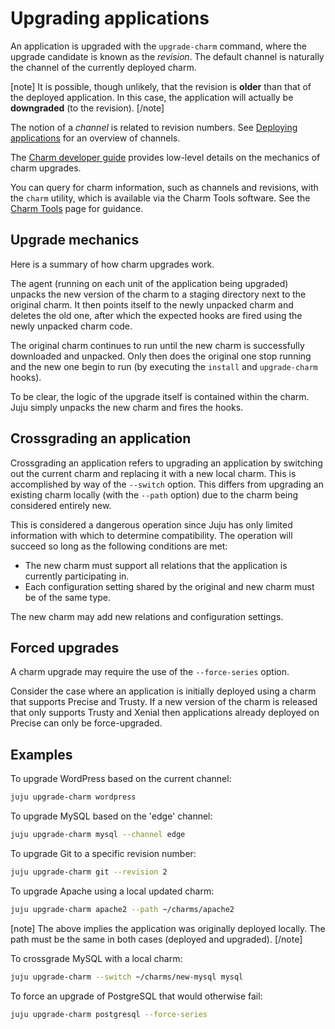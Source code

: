 # Upgrading applications

An application is upgraded with the `upgrade-charm` command, where the upgrade
candidate is known as the *revision*. The default channel is naturally the
channel of the currently deployed charm.

[note]
It is possible, though unlikely, that the revision is **older** than that
of the deployed application. In this case, the application will actually be
**downgraded** (to the revision).
[/note]

The notion of a *channel* is related to revision numbers. See
[Deploying applications][deploy-charm_channels] for an overview of channels.

The [Charm developer guide][dev-upgrade-charm] provides low-level details on
the mechanics of charm upgrades.

You can query for charm information, such as channels and revisions, with the
`charm` utility, which is available via the Charm Tools software. See the
[Charm Tools][charm-tools] page for guidance.

## Upgrade mechanics

Here is a summary of how charm upgrades work.

The agent (running on each unit of the application being upgraded) unpacks the
new version of the charm to a staging directory next to the original charm. It
then points itself to the newly unpacked charm and deletes the old one, after
which the expected hooks are fired using the newly unpacked charm code.

The original charm continues to run until the new charm is successfully
downloaded and unpacked. Only then does the original one stop running and the
new one begin to run (by executing the `install` and `upgrade-charm` hooks).

To be clear, the logic of the upgrade itself is contained within the charm.
Juju simply unpacks the new charm and fires the hooks. 

## Crossgrading an application

Crossgrading an application refers to upgrading an application by switching out
the current charm and replacing it with a new local charm. This is accomplished
by way of the `--switch` option. This differs from upgrading an existing charm
locally (with the `--path` option) due to the charm being considered entirely
new.

This is considered a dangerous operation since Juju has only limited
information with which to determine compatibility. The operation will succeed
so long as the following conditions are met:

- The new charm must support all relations that the application is currently
  participating in.
- Each configuration setting shared by the original and new charm must be of
  the same type.

The new charm may add new relations and configuration settings.

## Forced upgrades

A charm upgrade may require the use of the `--force-series` option.

Consider the case where an application is initially deployed using a charm that
supports Precise and Trusty. If a new version of the charm is released that
only supports Trusty and Xenial then applications already deployed on Precise
can only be force-upgraded.

## Examples

To upgrade WordPress based on the current channel:

```bash
juju upgrade-charm wordpress
```

To upgrade MySQL based on the 'edge' channel:

```bash
juju upgrade-charm mysql --channel edge
```

To upgrade Git to a specific revision number:

```bash
juju upgrade-charm git --revision 2
```

To upgrade Apache using a local updated charm:

```bash
juju upgrade-charm apache2 --path ~/charms/apache2
```

[note]
The above implies the application was originally deployed locally.
The path must be the same in both cases (deployed and upgraded).
[/note]

To crossgrade MySQL with a local charm:

```bash
juju upgrade-charm --switch ~/charms/new-mysql mysql
```

To force an upgrade of PostgreSQL that would otherwise fail:

```bash
juju upgrade-charm postgresql --force-series
```


<!-- LINKS -->

[charm-tools]: ./tools-charm-tools.html
[dev-upgrade-charm]: ./developer-upgrade-charm.html
[deploy-charm_channels]: ./charms-deploying.html#channels
